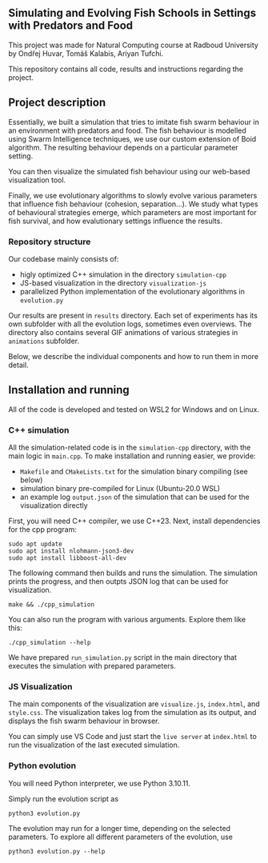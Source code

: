 ## Simulating and Evolving Fish Schools in Settings with Predators and Food

This project was made for Natural Computing course at Radboud University by Ondřej Huvar, Tomáš Kalabis, Ariyan Tufchi.

This repository contains all code, results and instructions regarding the project.

## Project description

Essentially, we built a simulation that tries to imitate fish swarm behaviour in an environment with predators and food. The fish behaviour is modelled using Swarm Intelligence techniques, we use our custom extension of Boid algorithm. The resulting behaviour depends on a particular parameter setting.

You can then visualize the simulated fish behaviour using our web-based visualization tool.

Finally, we use evolutionary algorithms to slowly evolve various parameters that influence fish behaviour (cohesion, separation...). We study what types of behavioural strategies emerge, which parameters are most important for fish survival, and how evalutionary settings influence the results.

### Repository structure

Our codebase mainly consists of:
- higly optimized C++ simulation in the directory `simulation-cpp`
- JS-based visualization in the directory `visualization-js`
- parallelized Python implementation of the evolutionary algorithms in `evolution.py`

Our results are present in `results` directory.
Each set of experiments has its own subfolder with all the evolution logs, sometimes even overviews.
The directory also contains several GIF animations of various strategies in `animations` subfolder.

Below, we describe the individual components and how to run them in more detail.

## Installation and running

All of the code is developed and tested on WSL2 for Windows and on Linux.

### C++ simulation

All the simulation-related code is in the `simulation-cpp` directory, with the main logic in `main.cpp`.
To make installation and running easier, we provide:
- `Makefile` and `CMakeLists.txt` for the simulation binary compiling (see below)
- simulation binary pre-compiled for Linux (Ubuntu-20.0 WSL)
- an example log `output.json` of the simulation that can be used for the visualization directly

First, you will need C++ compiler, we use C++23.
Next, install dependencies for the cpp program:
```shell
sudo apt update
sudo apt install nlohmann-json3-dev
sudo apt install libboost-all-dev
```

The following command then builds and runs the simulation. The simulation prints the progress, and then outpts JSON log that can be used for visualization. 

```shell
make && ./cpp_simulation
```

You can also run the program with various arguments. Explore them like this:
```
./cpp_simulation --help
```

We have prepared `run_simulation.py` script in the main directory that executes the simulation with prepared parameters.

### JS Visualization

The main components of the visualization are `visualize.js`, `index.html`, and `style.css`. The visualization takes log from the simulation as its output, and displays the fish swarm behaviour in browser.

You can simply use VS Code and just start the `live server` at `index.html` to run the visualization of the last executed simulation.

### Python evolution

You will need Python interpreter, we use Python 3.10.11.

Simply run the evolution script as
```
python3 evolution.py 
```

The evolution may run for a longer time, depending on the selected parameters. To explore all different parameters of the evolution, use
```
python3 evolution.py --help
```
